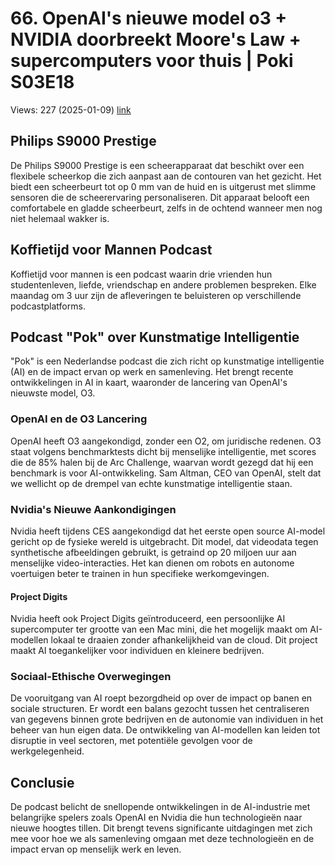 # 66. OpenAI's nieuwe model o3 + NVIDIA doorbreekt Moore's Law + supercomputers voor thuis | Poki S03E18
Views: 227 (2025-01-09) [link](https://www.youtube.com/watch?v=t6CbcAlFD0o)


 ## Philips S9000 Prestige
De Philips S9000 Prestige is een scheerapparaat dat beschikt over een flexibele scheerkop die zich aanpast aan de contouren van het gezicht. Het biedt een scheerbeurt tot op 0 mm van de huid en is uitgerust met slimme sensoren die de scheerervaring personaliseren. Dit apparaat belooft een comfortabele en gladde scheerbeurt, zelfs in de ochtend wanneer men nog niet helemaal wakker is.

## Koffietijd voor Mannen Podcast
Koffietijd voor mannen is een podcast waarin drie vrienden hun studentenleven, liefde, vriendschap en andere problemen bespreken. Elke maandag om 3 uur zijn de afleveringen te beluisteren op verschillende podcastplatforms.

## Podcast "Pok" over Kunstmatige Intelligentie
"Pok" is een Nederlandse podcast die zich richt op kunstmatige intelligentie (AI) en de impact ervan op werk en samenleving. Het brengt recente ontwikkelingen in AI in kaart, waaronder de lancering van OpenAI's nieuwste model, O3.

### OpenAI en de O3 Lancering
OpenAI heeft O3 aangekondigd, zonder een O2, om juridische redenen. O3 staat volgens benchmarktests dicht bij menselijke intelligentie, met scores die de 85% halen bij de Arc Challenge, waarvan wordt gezegd dat hij een benchmark is voor AI-ontwikkeling. Sam Altman, CEO van OpenAI, stelt dat we wellicht op de drempel van echte kunstmatige intelligentie staan.

### Nvidia's Nieuwe Aankondigingen
Nvidia heeft tijdens CES aangekondigd dat het eerste open source AI-model gericht op de fysieke wereld is uitgebracht. Dit model, dat videodata tegen synthetische afbeeldingen gebruikt, is getraind op 20 miljoen uur aan menselijke video-interacties. Het kan dienen om robots en autonome voertuigen beter te trainen in hun specifieke werkomgevingen.

#### Project Digits
Nvidia heeft ook Project Digits geïntroduceerd, een persoonlijke AI supercomputer ter grootte van een Mac mini, die het mogelijk maakt om AI-modellen lokaal te draaien zonder afhankelijkheid van de cloud. Dit project maakt AI toegankelijker voor individuen en kleinere bedrijven.

### Sociaal-Ethische Overwegingen
De vooruitgang van AI roept bezorgdheid op over de impact op banen en sociale structuren. Er wordt een balans gezocht tussen het centraliseren van gegevens binnen grote bedrijven en de autonomie van individuen in het beheer van hun eigen data. De ontwikkeling van AI-modellen kan leiden tot disruptie in veel sectoren, met potentiële gevolgen voor de werkgelegenheid.

## Conclusie
De podcast belicht de snellopende ontwikkelingen in de AI-industrie met belangrijke spelers zoals OpenAI en Nvidia die hun technologieën naar nieuwe hoogtes tillen. Dit brengt tevens significante uitdagingen met zich mee voor hoe we als samenleving omgaan met deze technologieën en de impact ervan op menselijk werk en leven.